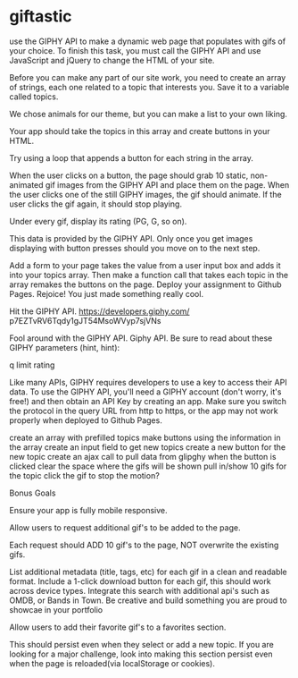 # giftastic
use the GIPHY API to make a dynamic web page that populates with gifs of your choice. To finish this task, you must call the GIPHY API and use JavaScript and jQuery to change the HTML of your site.


Before you can make any part of our site work, you need to create an array of strings, each one related to a topic that interests you. Save it to a variable called topics.


We chose animals for our theme, but you can make a list to your own liking.



Your app should take the topics in this array and create buttons in your HTML.


Try using a loop that appends a button for each string in the array.


When the user clicks on a button, the page should grab 10 static, non-animated gif images from the GIPHY API and place them on the page.
When the user clicks one of the still GIPHY images, the gif should animate. If the user clicks the gif again, it should stop playing.

Under every gif, display its rating (PG, G, so on).


This data is provided by the GIPHY API.
Only once you get images displaying with button presses should you move on to the next step.


Add a form to your page takes the value from a user input box and adds it into your topics array. Then make a function call that takes each topic in the array remakes the buttons on the page.
Deploy your assignment to Github Pages.
Rejoice! You just made something really cool.

Hit the GIPHY API.
https://developers.giphy.com/
p7EZTvRV6Tqdy1gJT54MsoWVyp7sjVNs


Fool around with the GIPHY API. Giphy API.
Be sure to read about these GIPHY parameters (hint, hint):

q
limit
rating

Like many APIs, GIPHY requires developers to use a key to access their API data. To use the GIPHY API, you'll need a GIPHY account (don't worry, it's free!) and then obtain an API Key by creating an app.
Make sure you switch the protocol in the query URL from http to https, or the app may not work properly when deployed to Github Pages.


create an array with prefilled topics
make buttons using the information in the array
create an input field to get new topics
create a new button for the new topic
create an ajax call to pull data from glipghy when the button is clicked
clear the space where the gifs will be shown
pull in/show 10 gifs for the topic
click the gif to stop the motion?

Bonus Goals

Ensure your app is fully mobile responsive.

Allow users to request additional gif's to be added to the page.

Each request should ADD 10 gif's to the page, NOT overwrite the existing gifs.

List additional metadata (title, tags, etc) for each gif in a clean and readable format.
Include a 1-click download button for each gif, this should work across device types.
Integrate this search with additional api's such as OMDB, or Bands in Town. Be creative and build something you are proud to showcae in your portfolio

Allow users to add their favorite gif's to a favorites section.

This should persist even when they select or add a new topic.
If you are looking for a major challenge, look into making this section persist even when the page is reloaded(via localStorage or cookies).